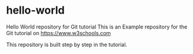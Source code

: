 # hello-world
Hello World repository for Git tutorial
This is an Example repository for the Git tutorial on
https://www.w3schools.com

This repository is built step by step in the tutorial.
